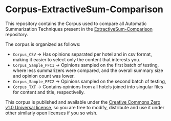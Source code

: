 # Corpus-ExtractiveSum-Comparison

This repository contains the Corpus used to compare all Automatic Summarization Techniques present in the [ExtractiveSum-Comparison](https://github.com/AShiningRay/ExtractiveSum-Comparison) repository.

The corpus is organized as follows:

* `Corpus_CSV` -> Has opinions separated per hotel and in csv format, making it easier to select only the content that interests you.
* `Corpus_Sample_PFC1` -> Opinions sampled on the first batch of testing, where less summarizers were compared, and the overall summary size and opinion count was lower.
* `Corpus_Sample_PFC2` -> Opinions sampled on the second batch of testing,
* `Corpus_TXT` -> Contains opinions from all hotels joined into singular files for content and title, respectivelly.

This corpus is published and available under the [Creative Commons Zero v1.0 Universal license](LICENSE), so you are free to modify, distribute and use it under other similarly open licenses if you so wish.
